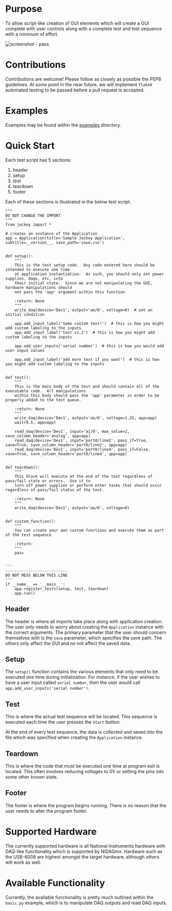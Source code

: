 # Purpose 

To allow script-like creation of GUI elements which will create a GUI complete with user controls along with a complete test and test sequence with a minimum of effort.

![screenshot - pass](./docs/images/screenshot-pass.png)

# Contributions

Contributions are welcome!  Please follow as closely as possible the PEP8 guidelines.  At some point in the near future, we will implement `flake8` automated testing to be passed before a pull request is accepted.

# Examples

Examples may be found within the [examples](./examples) directory.

# Quick Start

Each test script has 5 sections:

 1. header
 2. setup
 3. test
 4. teardown
 5. footer
 
Each of these sections is illustrated in the below test script.


    """
    DO NOT CHANGE THE IMPORT
    """
    from jockey import *
    
    # creates an instance of the Application
    app = Application(title='Sample Jockey Application', subtitle=__version__, save_path='save.csv')
    

    def setup():
        """
        This is the test setup code.  Any code entered here should be intended to execute one time
        at application instantiation.  As such, you should only set power supplies, daqs, etc, into
        their initial state.  Since we are not manipulating the GUI, hardware manipulations should
        not pass the 'app' argument within this function
    
        :return: None
        """
        write_daq(device='Dev1', output='ao/0', voltage=0)  # set an initial condition
    
        app.add_input_label('Some custom text!')  # this is how you might add custom labeling to the inputs
        app.add_input_label('test v1.2')  # this is how you might add custom labeling to the inputs
    
        app.add_user_inputs('serial number')  # this is how you would add user input values
    
        app.add_input_label('add more text if you want')  # this is how you might add custom labeling to the inputs
    
    
    def test():
        """
        This is the main body of the test and should contain all of the executable code.  All manipulations
        within this body should pass the 'app' parameter in order to be properly added to the test queue.
    
        :return: None
        """
        write_daq(device='Dev1', output='ao/0', voltage=1.25, app=app)
        wait(0.5, app=app)
    
        read_daq(device='Dev1', input='ai/0', max_value=2, save_column_header='analog', app=app)
        read_daq(device='Dev1', input='port0/line2', pass_if=True, save=True, save_column_header='port0/line2', app=app)
        read_daq(device='Dev1', input='port0/line4', pass_if=False, save=True, save_column_header='port0/line4', app=app)
    
    
    def teardown():
        """
        This block will execute at the end of the test regardless of pass/fail state or errors.  Use it to
        turn off power supplies or perform other tasks that should occur regardless of pass/fail status of the test.
    
        :return: None
        """
        write_daq(device='Dev1', output='ao/0', voltage=0)
    
    
    def custom_function():
        """
        You can create your own custom functions and execute them as part of the test sequence
    
        :return:
        """
        pass
    
    
    '''
    ---------------------------
    DO NOT MESS BELOW THIS LINE
    '''
    if __name__ == '__main__':
        app.register_tests(setup, test, teardown)
        app.run()

## Header

The header is where all imports take place along with application creation.  The user only needs to worry about creating the `Application` instance with the correct arguments.  The primary parameter that the user should concern themselves with is the `save` parameter, which specifies the save path.  The others only affect the GUI and no not affect the saved data.

## Setup

The `setup()` function contains the various elements that only need to be executed one time during initialization.  For instance, if the user wishes to have a user input called `serial number`, then the user would call `app.add_user_inputs('serial number')`.

## Test

This is where the actual test sequence will be located.  This sequence is executed each time the user presses the `Start` button.

At the end of every test sequence, the data is collected and saved into the file which was specified when creating the `Application` instance.

## Teardown

This is where the code that must be executed one time at program exit is located.  This often involves reducing voltages to 0V or setting the pins into some other known state.

## Footer

The footer is where the program begins running.  There is no reason that the user needs to alter the program footer.

# Supported Hardware

The currently supported hardware is all National Instruments hardware with DAQ-like functionality which is supported by NIDAQmx.  Hardware such as the USB-6008 are highest amongst the target hardware, although others will work as well.

# Available Functionality

Currently, the available functionality is pretty much outlined within the `basic.py` example, which is to manipulate DAQ outputs and read DAQ inputs.
